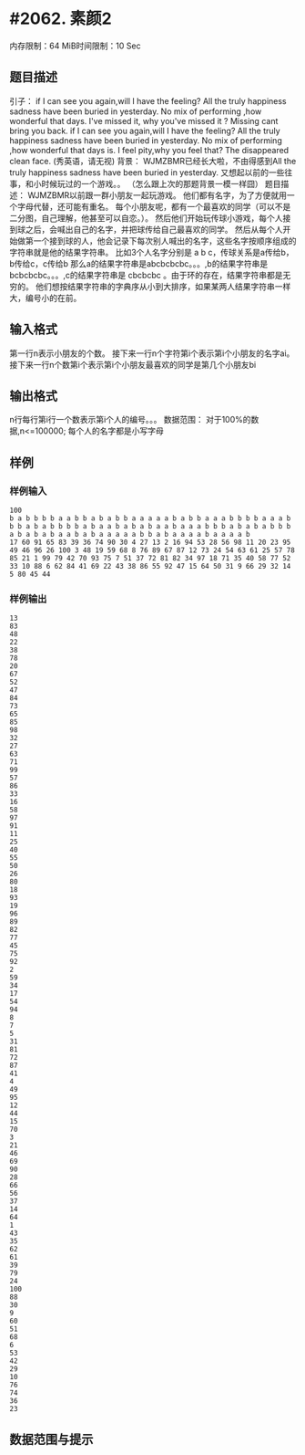 # #2062. 素颜2

内存限制：64 MiB时间限制：10 Sec

## 题目描述

引子：     if I can see you again,will I have the feeling?       All the truly happiness sadness have been buried in yesterday.       No mix of performing ,how wonderful that days.       I've missed it, why you've missed it ? Missing cant bring you back.      if I can see you again,will I have the feeling?       All the truly happiness sadness have been buried in yesterday.       No mix of performing ,how wonderful that days is.       I feel pity,why you feel that? The disappeared clean face.          (秀英语，请无视) 背景： WJMZBMR已经长大啦，不由得感到All the truly happiness sadness have been buried in yesterday. 又想起以前的一些往事，和小时候玩过的一个游戏。。 （怎么跟上次的那题背景一模一样囧） 题目描述： WJMZBMR以前跟一群小朋友一起玩游戏。 他们都有名字，为了方便就用一个字母代替，还可能有重名。 每个小朋友呢，都有一个最喜欢的同学（可以不是二分图，自己理解，他甚至可以自恋。）。 然后他们开始玩传球小游戏，每个人接到球之后，会喊出自己的名字，并把球传给自己最喜欢的同学。 然后从每个人开始做第一个接到球的人，他会记录下每次别人喊出的名字，这些名字按顺序组成的字符串就是他的结果字符串。 比如3个人名字分别是 a b c，传球关系是a传给b，b传给c，c传给b 那么a的结果字符串是abcbcbcbc。。。,b的结果字符串是bcbcbcbc。。。,c的结果字符串是 cbcbcbc 。由于环的存在，结果字符串都是无穷的。 他们想按结果字符串的字典序从小到大排序，如果某两人结果字符串一样大，编号小的在前。

## 输入格式

第一行n表示小朋友的个数。 接下来一行n个字符第i个表示第i个小朋友的名字ai。 接下来一行n个数第i个表示第i个小朋友最喜欢的同学是第几个小朋友bi

## 输出格式

n行每行第i行一个数表示第i个人的编号。。。 数据范围： 对于100%的数据,n<=100000; 每个人的名字都是小写字母

## 样例

### 样例输入

    
    100
    b a b b b b a a b b a b a b b a a a a a b a b b a a a b b b b a a a b b b a b a b b b b a b a a b a b a b a a b a a a b b b a b a b a b b b a b a b a b a a b a b a a a a a b b a b a a a a b a a a a b 
    17 60 91 65 83 39 36 74 90 30 4 27 13 2 16 94 53 28 56 98 11 20 23 95 49 46 96 26 100 3 48 19 59 68 8 76 89 67 87 12 73 24 54 63 61 25 57 78 85 21 1 99 79 42 70 93 75 7 51 37 72 81 82 34 97 18 71 35 40 58 77 52 33 10 88 6 62 84 41 69 22 43 38 86 55 92 47 15 64 50 31 9 66 29 32 14 5 80 45 44 
    
    

### 样例输出

    
    13
    83
    48
    22
    38
    78
    20
    67
    52
    47
    84
    73
    65
    85
    98
    32
    27
    63
    71
    99
    57
    86
    33
    16
    58
    97
    91
    11
    25
    40
    55
    50
    26
    80
    18
    93
    19
    96
    89
    82
    77
    45
    75
    92
    2
    59
    34
    17
    54
    94
    8
    7
    5
    31
    81
    72
    87
    41
    4
    49
    95
    12
    44
    15
    70
    3
    21
    46
    69
    90
    28
    66
    56
    37
    14
    64
    1
    43
    35
    62
    61
    39
    79
    24
    100
    88
    30
    9
    60
    51
    68
    6
    53
    42
    29
    10
    76
    74
    36
    23
    
    

## 数据范围与提示
